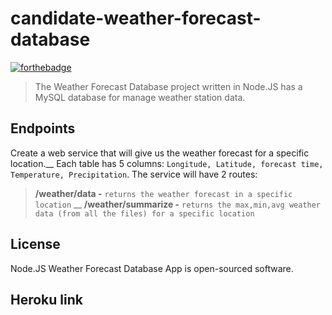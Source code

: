 # candidate-weather-forecast-database

[![forthebadge](https://forthebadge.com/images/badges/made-with-javascript.svg)](https://forthebadge.com)


> The Weather Forecast Database project written in Node.JS has a MySQL database for manage weather station data.

Endpoints
---
Create a web service that will give us the weather forecast for a specific location.__
Each table has 5 columns:
```Longitude, Latitude, forecast time, Temperature, Precipitation```. The service will have 2 routes: 
> **/weather/data -** ```returns the weather forecast in a specific location``` __
> **/weather/summarize -** ```returns the max,min,avg weather data (from all the files) for a specific location```


License
---
Node.JS Weather Forecast Database App is open-sourced software.


Heroku link
---



